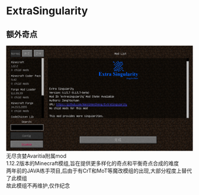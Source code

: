 # ExtraSingularity
## 额外奇点
![Image text](https://github.com/Lzhyrifx/ExtraSingularity/blob/master/Mod.png)
无尽贪婪Avaritia附属mod<br>
1.12.2版本的Minecraft模组,旨在提供更多样化的奇点和平衡奇点合成的难度<br>
两年前的JAVA练手项目,后由于有CrT和MoT等魔改模组的出现,大部分程度上替代了此模组<br>
故此模组不再维护,仅作纪念
